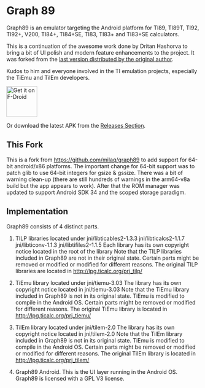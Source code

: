 # Graph 89

Graph89 is an emulator targeting the Android platform for TI89, TI89T, TI92, TI92+, V200, TI84+, TI84+SE, TI83, TI83+ and TI83+SE calculators.

This is a continuation of the awesome work done by Dritan Hashorva to bring a bit of UI polish and modern feature enhancements to the project.
It was forked from the [last version distributed by the original author](https://bitbucket.org/dhashoandroid/graph89-paid/).

Kudos to him and everyone involved in the TI emulation projects, especially the TiEmu and TilEm developers.

[<img src="https://fdroid.gitlab.io/artwork/badge/get-it-on.png"
     alt="Get it on F-Droid"
     height="80">](https://f-droid.org/packages/com.eanema.graph89/)

Or download the latest APK from the [Releases Section](https://github.com/eanema/graph89/releases/latest).

## This Fork

This is a fork from https://github.com/milaq/graph89 to add support for 64-bit android/x86 platforms. 
The important change for 64-bit support was to patch glib to use 64-bit integers for gsize & gssize. 
There was a bit of warning clean-up (there are still hundreds of warnings in the arm64-v8a build but the 
app appears to work). After that the ROM manager was updated to support Android SDK 34 and the scoped storage paradigm.

## Implementation

Graph89 consists of 4 distinct parts.

1. 	TILP libraries located under jni/libticables2-1.3.3  jni/libticalcs2-1.1.7  jni/libticonv-1.1.3  jni/libtifiles2-1.1.5 
	Each library has its own copyright notice located in the root of the library
	Note that the TILP libraries included in Graph89 are not in their original state. Certain parts might be removed or modified or modified for different reasons.
	The original TILP libraries are located in http://lpg.ticalc.org/prj_tilp/

2. 	TiEmu library located under jni/tiemu-3.03
	The library has its own copyright notice located in jni/tiemu-3.03
	Note that the TiEmu library included in Graph89 is not in its original state. TiEmu is modified to compile in the Android OS. Certain parts might be removed or modified for different reasons.
	The original TiEmu library is located in http://lpg.ticalc.org/prj_tiemu/

3. 	TilEm library located under jni/tilem-2.0
	The library has its own copyright notice located in jni/tilem-2.0
	Note that the TilEm library included in Graph89 is not in its original state. TiEmu is modified to compile in the Android OS. Certain parts might be removed or modified or modified for different reasons.
	The original TilEm library is located in http://lpg.ticalc.org/prj_tilem/

4. 	Graph89 Android. This is the UI layer running in the Android OS. 
	Graph89 is licensed with a GPL V3 license.
